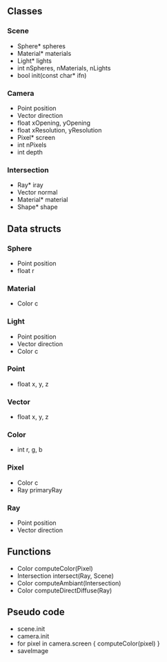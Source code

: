 ## Classes

### Scene
- Sphere* spheres
- Material* materials
- Light* lights
- int nSpheres, nMaterials, nLights
- bool init(const char* ifn)

### Camera
- Point position
- Vector direction
- float xOpening, yOpening
- float xResolution, yResolution
- Pixel* screen
- int nPixels
- int depth

### Intersection
- Ray* iray
- Vector normal
- Material* material
- Shape* shape

## Data structs

### Sphere
- Point position
- float r

### Material
- Color c

### Light
- Point position
- Vector direction
- Color c

### Point
- float x, y, z

### Vector
- float x, y, z

### Color
- int r, g, b

### Pixel
- Color c
- Ray primaryRay

### Ray
- Point position
- Vector direction

## Functions

- Color computeColor(Pixel)
- Intersection intersect(Ray, Scene)
- Color computeAmbiant(Intersection)
- Color computeDirectDiffuse(Ray)

## Pseudo code
- scene.init
- camera.init
- for pixel in camera.screen { computeColor(pixel) }
- saveImage